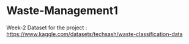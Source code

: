 # Waste-Management1
Week-2 Dataset for the project : https://www.kaggle.com/datasets/techsash/waste-classification-data
